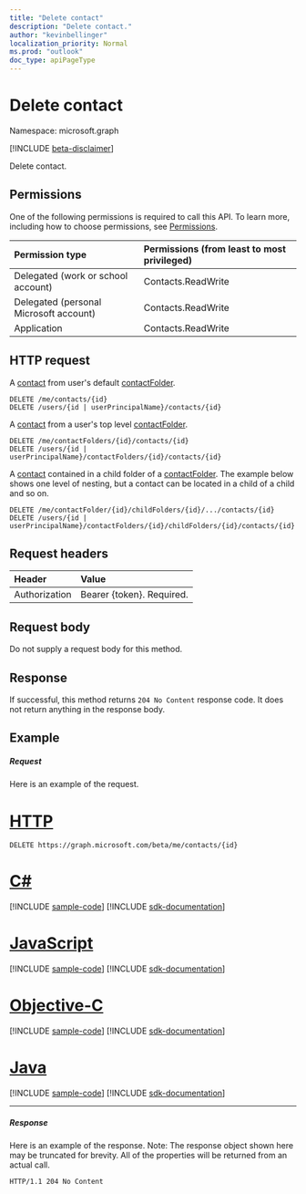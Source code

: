 ```yaml
---
title: "Delete contact"
description: "Delete contact."
author: "kevinbellinger"
localization_priority: Normal
ms.prod: "outlook"
doc_type: apiPageType
---
```


# Delete contact

Namespace: microsoft.graph

[!INCLUDE [beta-disclaimer](../../includes/beta-disclaimer.md)]

Delete contact.
## Permissions
One of the following permissions is required to call this API. To learn more, including how to choose permissions, see [Permissions](/graph/permissions-reference).

|Permission type      | Permissions (from least to most privileged)              |
|:--------------------|:---------------------------------------------------------|
|Delegated (work or school account) | Contacts.ReadWrite    |
|Delegated (personal Microsoft account) | Contacts.ReadWrite    |
|Application | Contacts.ReadWrite |

## HTTP request
<!-- { "blockType": "ignored" } -->
A [contact](../resources/contact.md) from user's default [contactFolder](../resources/contactfolder.md).
```http
DELETE /me/contacts/{id}
DELETE /users/{id | userPrincipalName}/contacts/{id}
```
A [contact](../resources/contact.md) from a user's top level [contactFolder](../resources/contactfolder.md).
```http
DELETE /me/contactFolders/{id}/contacts/{id}
DELETE /users/{id | userPrincipalName}/contactFolders/{id}/contacts/{id}
```
A [contact](../resources/contact.md) contained in a child folder of a [contactFolder](../resources/mailfolder.md).  The 
example below shows one level of nesting, but a contact can be located in a child of a child and so on.
```http
DELETE /me/contactFolder/{id}/childFolders/{id}/.../contacts/{id}
DELETE /users/{id | userPrincipalName}/contactFolders/{id}/childFolders/{id}/contacts/{id}
```
## Request headers
| Header       | Value |
|:---------------|:--------|
| Authorization  | Bearer {token}. Required.  |

## Request body
Do not supply a request body for this method.

## Response

If successful, this method returns `204 No Content` response code. It does not return anything in the response body.

## Example
##### Request
Here is an example of the request.

# [HTTP](#tab/http)
<!-- {
  "blockType": "request",
  "name": "delete_contact"
}-->
```http
DELETE https://graph.microsoft.com/beta/me/contacts/{id}
```
# [C#](#tab/csharp)
[!INCLUDE [sample-code](../includes/snippets/csharp/delete-contact-csharp-snippets.md)]
[!INCLUDE [sdk-documentation](../includes/snippets/snippets-sdk-documentation-link.md)]

# [JavaScript](#tab/javascript)
[!INCLUDE [sample-code](../includes/snippets/javascript/delete-contact-javascript-snippets.md)]
[!INCLUDE [sdk-documentation](../includes/snippets/snippets-sdk-documentation-link.md)]

# [Objective-C](#tab/objc)
[!INCLUDE [sample-code](../includes/snippets/objc/delete-contact-objc-snippets.md)]
[!INCLUDE [sdk-documentation](../includes/snippets/snippets-sdk-documentation-link.md)]

# [Java](#tab/java)
[!INCLUDE [sample-code](../includes/snippets/java/delete-contact-java-snippets.md)]
[!INCLUDE [sdk-documentation](../includes/snippets/snippets-sdk-documentation-link.md)]

---

##### Response
Here is an example of the response. Note: The response object shown here may be truncated for brevity. All of the properties will be returned from an actual call.
<!-- {
  "blockType": "response",
  "truncated": true
} -->
```http
HTTP/1.1 204 No Content
```

<!-- uuid: 8fcb5dbc-d5aa-4681-8e31-b001d5168d79
2015-10-25 14:57:30 UTC -->
<!--
{
  "type": "#page.annotation",
  "description": "Delete contact",
  "keywords": "",
  "section": "documentation",
  "tocPath": "",
  "suppressions": [
  ]
}
-->


